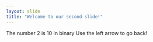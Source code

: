 ```yaml
---
layout: slide
title: "Welcome to our second slide!"
---
```

The number 2 is  10 in binary
Use the left arrow to go back!
